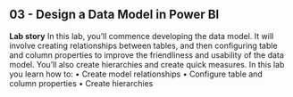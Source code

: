 ## 03 - Design a Data Model in Power BI
**Lab story**
In this lab, you’ll commence developing the data model. It will involve creating relationships between tables, and then configuring table and column properties to improve the friendliness and usability of the data model. You’ll also create hierarchies and create quick measures.
In this lab you learn how to:
•	Create model relationships
•	Configure table and column properties
•	Create hierarchies




